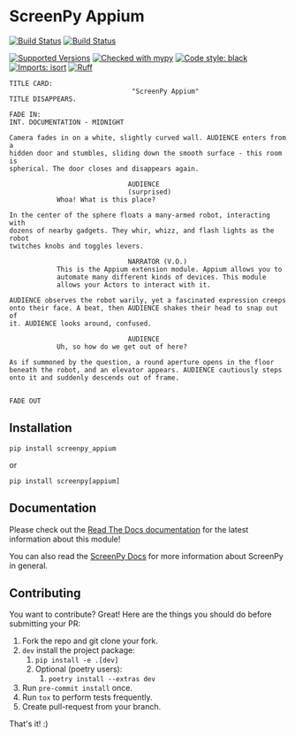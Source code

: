 ScreenPy Appium
===============

[![Build Status](../../actions/workflows/tests.yml/badge.svg)](../../actions/workflows/tests.yml)
[![Build Status](../../actions/workflows/lint.yml/badge.svg)](../../actions/workflows/lint.yml)

[![Supported Versions](https://img.shields.io/pypi/pyversions/screenpy_appium.svg)](https://pypi.org/project/screenpy_appium)
[![Checked with mypy](http://www.mypy-lang.org/static/mypy_badge.svg)](http://mypy-lang.org/)
[![Code style: black](https://img.shields.io/badge/code%20style-black-000000.svg)](https://github.com/psf/black)
[![Imports: isort](https://img.shields.io/badge/%20imports-isort-%231674b1?style=flat&labelColor=ef8336)](https://pycqa.github.io/isort/)
[![Ruff](https://img.shields.io/endpoint?url=https://raw.githubusercontent.com/astral-sh/ruff/main/assets/badge/v2.json)](https://github.com/astral-sh/ruff)

```
TITLE CARD:
                               "ScreenPy Appium"
TITLE DISAPPEARS.
                                                                      FADE IN:
INT. DOCUMENTATION - MIDNIGHT

Camera fades in on a white, slightly curved wall. AUDIENCE enters from a
hidden door and stumbles, sliding down the smooth surface - this room is
spherical. The door closes and disappears again.

                              AUDIENCE
                              (surprised)
            Whoa! What is this place?

In the center of the sphere floats a many-armed robot, interacting with
dozens of nearby gadgets. They whir, whizz, and flash lights as the robot
twitches knobs and toggles levers.

                              NARRATOR (V.O.)
            This is the Appium extension module. Appium allows you to
            automate many different kinds of devices. This module
            allows your Actors to interact with it.

AUDIENCE observes the robot warily, yet a fascinated expression creeps
onto their face. A beat, then AUDIENCE shakes their head to snap out of
it. AUDIENCE looks around, confused.

                              AUDIENCE
            Uh, so how do we get out of here?

As if summoned by the question, a round aperture opens in the floor
beneath the robot, and an elevator appears. AUDIENCE cautiously steps
onto it and suddenly descends out of frame.

                                                                      FADE OUT
```


Installation
------------
    pip install screenpy_appium

or

    pip install screenpy[appium]


Documentation
-------------
Please check out the [Read The Docs documentation](https://screenpy-appium-docs.readthedocs.io/en/latest/) for the latest information about this module!

You can also read the [ScreenPy Docs](https://screenpy-docs.readthedocs.io/en/latest/) for more information about ScreenPy in general.


Contributing
------------
You want to contribute? Great! Here are the things you should do before submitting your PR:

1. Fork the repo and git clone your fork.
1. `dev` install the project package:
    1. `pip install -e .[dev]`
    1. Optional (poetry users):
        1. `poetry install --extras dev`
1. Run `pre-commit install` once.
1. Run `tox` to perform tests frequently.
1. Create pull-request from your branch.

That's it! :)
